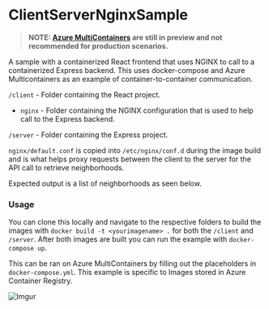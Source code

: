# ClientServerNginxSample

> **NOTE: [Azure MultiContainers](https://docs.microsoft.com/en-us/azure/app-service/tutorial-multi-container-app) are still in preview and not recommended for production scenarios.**

A sample with a containerized React frontend that uses NGINX to call to a containerized Express backend. This uses docker-compose and Azure Multicontainers as an example of container-to-container communication.

`/client` - Folder containing the React project.
  - `nginx` - Folder containing the NGINX configuration that is used to help call to the Express backend.
 
`/server` - Folder containing the Express project.

`nginx/default.conf` is copied into `/etc/nginx/conf.d` during the image build and is what helps proxy requests between the client to the server for the API call to retrieve neighborhoods.

Expected output is a list of neighborhoods as seen below.

### Usage
You can clone this locally and navigate to the respective folders to build the images with `docker build -t <yourimagename> .` for both the `/client` and `/server`. After both images are built you can run the example with `docker-compose up`.

This can be ran on Azure MultiContainers by filling out the placeholders in `docker-compose.yml`. This example is specific to Images stored in Azure Container Registry.

![Imgur](https://imgur.com/QBxRTYk.png)
